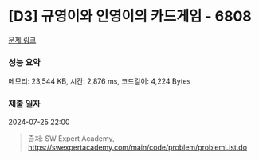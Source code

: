 # [D3] 규영이와 인영이의 카드게임 - 6808 

[문제 링크](https://swexpertacademy.com/main/code/problem/problemDetail.do?contestProbId=AWgv9va6HnkDFAW0) 

### 성능 요약

메모리: 23,544 KB, 시간: 2,876 ms, 코드길이: 4,224 Bytes

### 제출 일자

2024-07-25 22:00



> 출처: SW Expert Academy, https://swexpertacademy.com/main/code/problem/problemList.do